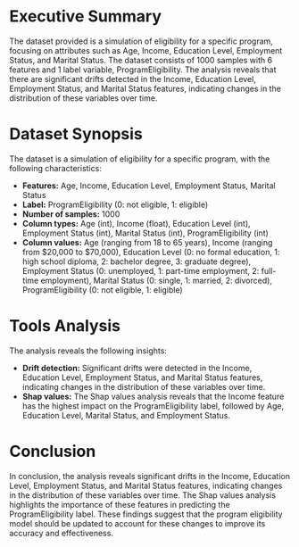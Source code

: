 **Executive Summary**
=====================

The dataset provided is a simulation of eligibility for a specific program, focusing on attributes such as Age, Income, Education Level, Employment Status, and Marital Status. The dataset consists of 1000 samples with 6 features and 1 label variable, ProgramEligibility. The analysis reveals that there are significant drifts detected in the Income, Education Level, Employment Status, and Marital Status features, indicating changes in the distribution of these variables over time.

**Dataset Synopsis**
==================

The dataset is a simulation of eligibility for a specific program, with the following characteristics:

* **Features:** Age, Income, Education Level, Employment Status, Marital Status
* **Label:** ProgramEligibility (0: not eligible, 1: eligible)
* **Number of samples:** 1000
* **Column types:** Age (int), Income (float), Education Level (int), Employment Status (int), Marital Status (int), ProgramEligibility (int)
* **Column values:** Age (ranging from 18 to 65 years), Income (ranging from $20,000 to $70,000), Education Level (0: no formal education, 1: high school diploma, 2: bachelor degree, 3: graduate degree), Employment Status (0: unemployed, 1: part-time employment, 2: full-time employment), Marital Status (0: single, 1: married, 2: divorced), ProgramEligibility (0: not eligible, 1: eligible)

**Tools Analysis**
================

The analysis reveals the following insights:

* **Drift detection:** Significant drifts were detected in the Income, Education Level, Employment Status, and Marital Status features, indicating changes in the distribution of these variables over time.
* **Shap values:** The Shap values analysis reveals that the Income feature has the highest impact on the ProgramEligibility label, followed by Age, Education Level, Marital Status, and Employment Status.

**Conclusion**
==========

In conclusion, the analysis reveals significant drifts in the Income, Education Level, Employment Status, and Marital Status features, indicating changes in the distribution of these variables over time. The Shap values analysis highlights the importance of these features in predicting the ProgramEligibility label. These findings suggest that the program eligibility model should be updated to account for these changes to improve its accuracy and effectiveness.
